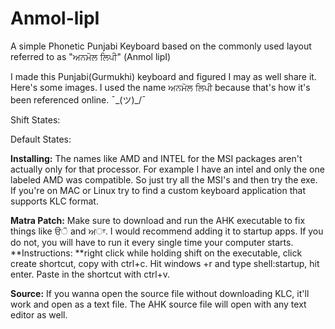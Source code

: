 # Anmol-lipI
A simple Phonetic Punjabi Keyboard based on the commonly used layout referred to as "ਅਨਮੋਲ ਲਿਪੀ" (Anmol lipI)

I made this Punjabi(Gurmukhi) keyboard and figured I may as well share it. Here's some images. I used the name ਅਨਮੋਲ ਲਿਪੀ because that's how it's been referenced online. ¯\_(ツ)_/¯
 
Shift States:


Default States:


**Installing:** The names like AMD and INTEL for the MSI packages aren't actually only for that processor. For example I have an intel and only the one labeled AMD was compatible. So just try all the MSI's and then try the exe. If you're on MAC or Linux try to find a custom keyboard application that supports KLC format.

**Matra Patch:** Make sure to download and run the AHK executable to fix things like ੳੋ and ਅਾ. I would recommend adding it to startup apps. If you do not, you will have to run it every single time your computer starts.
**Instructions: **right click while holding shift on the executable, click create shortcut, copy with ctrl+c. Hit windows +r and type shell:startup, hit enter. Paste in the shortcut with ctrl+v.

**Source:** If you wanna open the source file without downloading KLC, it'll work and open as a text file. The AHK source file will open with any text editor as well. 
